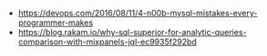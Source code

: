 - https://devops.com/2016/08/11/4-n00b-mysql-mistakes-every-programmer-makes
- https://blog.rakam.io/why-sql-superior-for-analytic-queries-comparison-with-mixpanels-jql-ec9935f292bd
